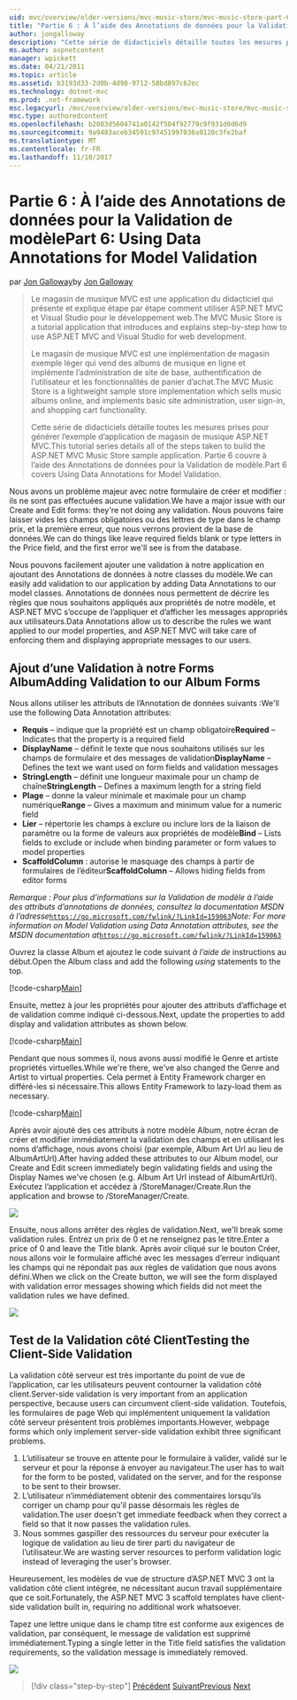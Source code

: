 ```yaml
---
uid: mvc/overview/older-versions/mvc-music-store/mvc-music-store-part-6
title: "Partie 6 : À l’aide des Annotations de données pour la Validation de modèle | Documents Microsoft"
author: jongalloway
description: "Cette série de didacticiels détaille toutes les mesures prises pour générer l’exemple d’application de magasin de musique ASP.NET MVC. Partie 6 traite à l’aide des Annotations de données pour le modèle V..."
ms.author: aspnetcontent
manager: wpickett
ms.date: 04/21/2011
ms.topic: article
ms.assetid: b3193d33-2d0b-4d98-9712-58bd897c62ec
ms.technology: dotnet-mvc
ms.prod: .net-framework
msc.legacyurl: /mvc/overview/older-versions/mvc-music-store/mvc-music-store-part-6
msc.type: authoredcontent
ms.openlocfilehash: b2083d5604741a0142f504f92779c9f931d0d6d9
ms.sourcegitcommit: 9a9483aceb34591c97451997036a9120c3fe2baf
ms.translationtype: MT
ms.contentlocale: fr-FR
ms.lasthandoff: 11/10/2017
---
```

<a name="part-6-using-data-annotations-for-model-validation"></a><span data-ttu-id="a24cb-104">Partie 6 : À l’aide des Annotations de données pour la Validation de modèle</span><span class="sxs-lookup"><span data-stu-id="a24cb-104">Part 6: Using Data Annotations for Model Validation</span></span>
====================
<span data-ttu-id="a24cb-105">par [Jon Galloway](https://github.com/jongalloway)</span><span class="sxs-lookup"><span data-stu-id="a24cb-105">by [Jon Galloway](https://github.com/jongalloway)</span></span>

> <span data-ttu-id="a24cb-106">Le magasin de musique MVC est une application du didacticiel qui présente et explique étape par étape comment utiliser ASP.NET MVC et Visual Studio pour le développement web.</span><span class="sxs-lookup"><span data-stu-id="a24cb-106">The MVC Music Store is a tutorial application that introduces and explains step-by-step how to use ASP.NET MVC and Visual Studio for web development.</span></span>  
>   
> <span data-ttu-id="a24cb-107">Le magasin de musique MVC est une implémentation de magasin exemple léger qui vend des albums de musique en ligne et implémente l’administration de site de base, authentification de l’utilisateur et les fonctionnalités de panier d’achat.</span><span class="sxs-lookup"><span data-stu-id="a24cb-107">The MVC Music Store is a lightweight sample store implementation which sells music albums online, and implements basic site administration, user sign-in, and shopping cart functionality.</span></span>  
>   
> <span data-ttu-id="a24cb-108">Cette série de didacticiels détaille toutes les mesures prises pour générer l’exemple d’application de magasin de musique ASP.NET MVC.</span><span class="sxs-lookup"><span data-stu-id="a24cb-108">This tutorial series details all of the steps taken to build the ASP.NET MVC Music Store sample application.</span></span> <span data-ttu-id="a24cb-109">Partie 6 couvre à l’aide des Annotations de données pour la Validation de modèle.</span><span class="sxs-lookup"><span data-stu-id="a24cb-109">Part 6 covers Using Data Annotations for Model Validation.</span></span>


<span data-ttu-id="a24cb-110">Nous avons un problème majeur avec notre formulaire de créer et modifier : ils ne sont pas effectuées aucune validation.</span><span class="sxs-lookup"><span data-stu-id="a24cb-110">We have a major issue with our Create and Edit forms: they're not doing any validation.</span></span> <span data-ttu-id="a24cb-111">Nous pouvons faire laisser vides les champs obligatoires ou des lettres de type dans le champ prix, et la première erreur, que nous verrons provient de la base de données.</span><span class="sxs-lookup"><span data-stu-id="a24cb-111">We can do things like leave required fields blank or type letters in the Price field, and the first error we'll see is from the database.</span></span>

<span data-ttu-id="a24cb-112">Nous pouvons facilement ajouter une validation à notre application en ajoutant des Annotations de données à notre classes du modèle.</span><span class="sxs-lookup"><span data-stu-id="a24cb-112">We can easily add validation to our application by adding Data Annotations to our model classes.</span></span> <span data-ttu-id="a24cb-113">Annotations de données nous permettent de décrire les règles que nous souhaitons appliqués aux propriétés de notre modèle, et ASP.NET MVC s’occupe de l’appliquer et d’afficher les messages appropriés aux utilisateurs.</span><span class="sxs-lookup"><span data-stu-id="a24cb-113">Data Annotations allow us to describe the rules we want applied to our model properties, and ASP.NET MVC will take care of enforcing them and displaying appropriate messages to our users.</span></span>

## <a name="adding-validation-to-our-album-forms"></a><span data-ttu-id="a24cb-114">Ajout d’une Validation à notre Forms Album</span><span class="sxs-lookup"><span data-stu-id="a24cb-114">Adding Validation to our Album Forms</span></span>

<span data-ttu-id="a24cb-115">Nous allons utiliser les attributs de l’Annotation de données suivants :</span><span class="sxs-lookup"><span data-stu-id="a24cb-115">We'll use the following Data Annotation attributes:</span></span>

- <span data-ttu-id="a24cb-116">**Requis** – indique que la propriété est un champ obligatoire</span><span class="sxs-lookup"><span data-stu-id="a24cb-116">**Required** – Indicates that the property is a required field</span></span>
- <span data-ttu-id="a24cb-117">**DisplayName** – définit le texte que nous souhaitons utilisés sur les champs de formulaire et des messages de validation</span><span class="sxs-lookup"><span data-stu-id="a24cb-117">**DisplayName** – Defines the text we want used on form fields and validation messages</span></span>
- <span data-ttu-id="a24cb-118">**StringLength** – définit une longueur maximale pour un champ de chaîne</span><span class="sxs-lookup"><span data-stu-id="a24cb-118">**StringLength** – Defines a maximum length for a string field</span></span>
- <span data-ttu-id="a24cb-119">**Plage** – donne la valeur minimale et maximale pour un champ numérique</span><span class="sxs-lookup"><span data-stu-id="a24cb-119">**Range** – Gives a maximum and minimum value for a numeric field</span></span>
- <span data-ttu-id="a24cb-120">**Lier** – répertorie les champs à exclure ou inclure lors de la liaison de paramètre ou la forme de valeurs aux propriétés de modèle</span><span class="sxs-lookup"><span data-stu-id="a24cb-120">**Bind** – Lists fields to exclude or include when binding parameter or form values to model properties</span></span>
- <span data-ttu-id="a24cb-121">**ScaffoldColumn** : autorise le masquage des champs à partir de formulaires de l’éditeur</span><span class="sxs-lookup"><span data-stu-id="a24cb-121">**ScaffoldColumn** – Allows hiding fields from editor forms</span></span>

<span data-ttu-id="a24cb-122">*Remarque : Pour plus d’informations sur la Validation de modèle à l’aide des attributs d’annotations de données, consultez la documentation MSDN à l’adresse*[`https://go.microsoft.com/fwlink/?LinkId=159063`](https://go.microsoft.com/fwlink/?LinkId=159063)</span><span class="sxs-lookup"><span data-stu-id="a24cb-122">*Note: For more information on Model Validation using Data Annotation attributes, see the MSDN documentation at*[`https://go.microsoft.com/fwlink/?LinkId=159063`](https://go.microsoft.com/fwlink/?LinkId=159063)</span></span>

<span data-ttu-id="a24cb-123">Ouvrez la classe Album et ajoutez le code suivant *à l’aide de* instructions au début.</span><span class="sxs-lookup"><span data-stu-id="a24cb-123">Open the Album class and add the following *using* statements to the top.</span></span>

[!code-csharp[Main](mvc-music-store-part-6/samples/sample1.cs)]

<span data-ttu-id="a24cb-124">Ensuite, mettez à jour les propriétés pour ajouter des attributs d’affichage et de validation comme indiqué ci-dessous.</span><span class="sxs-lookup"><span data-stu-id="a24cb-124">Next, update the properties to add display and validation attributes as shown below.</span></span>

[!code-csharp[Main](mvc-music-store-part-6/samples/sample2.cs)]

<span data-ttu-id="a24cb-125">Pendant que nous sommes il, nous avons aussi modifié le Genre et artiste propriétés virtuelles.</span><span class="sxs-lookup"><span data-stu-id="a24cb-125">While we're there, we've also changed the Genre and Artist to virtual properties.</span></span> <span data-ttu-id="a24cb-126">Cela permet à Entity Framework charger en différé-les si nécessaire.</span><span class="sxs-lookup"><span data-stu-id="a24cb-126">This allows Entity Framework to lazy-load them as necessary.</span></span>

[!code-csharp[Main](mvc-music-store-part-6/samples/sample3.cs)]

<span data-ttu-id="a24cb-127">Après avoir ajouté des ces attributs à notre modèle Album, notre écran de créer et modifier immédiatement la validation des champs et en utilisant les noms d’affichage, nous avons choisi (par exemple, Album Art Url au lieu de AlbumArtUrl).</span><span class="sxs-lookup"><span data-stu-id="a24cb-127">After having added these attributes to our Album model, our Create and Edit screen immediately begin validating fields and using the Display Names we've chosen (e.g. Album Art Url instead of AlbumArtUrl).</span></span> <span data-ttu-id="a24cb-128">Exécutez l’application et accédez à /StoreManager/Create.</span><span class="sxs-lookup"><span data-stu-id="a24cb-128">Run the application and browse to /StoreManager/Create.</span></span>

![](mvc-music-store-part-6/_static/image1.png)

<span data-ttu-id="a24cb-129">Ensuite, nous allons arrêter des règles de validation.</span><span class="sxs-lookup"><span data-stu-id="a24cb-129">Next, we'll break some validation rules.</span></span> <span data-ttu-id="a24cb-130">Entrez un prix de 0 et ne renseignez pas le titre.</span><span class="sxs-lookup"><span data-stu-id="a24cb-130">Enter a price of 0 and leave the Title blank.</span></span> <span data-ttu-id="a24cb-131">Après avoir cliqué sur le bouton Créer, nous allons voir le formulaire affiché avec les messages d’erreur indiquant les champs qui ne répondait pas aux règles de validation que nous avons défini.</span><span class="sxs-lookup"><span data-stu-id="a24cb-131">When we click on the Create button, we will see the form displayed with validation error messages showing which fields did not meet the validation rules we have defined.</span></span>

![](mvc-music-store-part-6/_static/image2.png)

## <a name="testing-the-client-side-validation"></a><span data-ttu-id="a24cb-132">Test de la Validation côté Client</span><span class="sxs-lookup"><span data-stu-id="a24cb-132">Testing the Client-Side Validation</span></span>

<span data-ttu-id="a24cb-133">La validation côté serveur est très importante du point de vue de l’application, car les utilisateurs peuvent contourner la validation côté client.</span><span class="sxs-lookup"><span data-stu-id="a24cb-133">Server-side validation is very important from an application perspective, because users can circumvent client-side validation.</span></span> <span data-ttu-id="a24cb-134">Toutefois, les formulaires de page Web qui implémentent uniquement la validation côté serveur présentent trois problèmes importants.</span><span class="sxs-lookup"><span data-stu-id="a24cb-134">However, webpage forms which only implement server-side validation exhibit three significant problems.</span></span>

1. <span data-ttu-id="a24cb-135">L’utilisateur se trouve en attente pour le formulaire à valider, validé sur le serveur et pour la réponse à envoyer au navigateur.</span><span class="sxs-lookup"><span data-stu-id="a24cb-135">The user has to wait for the form to be posted, validated on the server, and for the response to be sent to their browser.</span></span>
2. <span data-ttu-id="a24cb-136">L’utilisateur n’immédiatement obtenir des commentaires lorsqu’ils corriger un champ pour qu’il passe désormais les règles de validation.</span><span class="sxs-lookup"><span data-stu-id="a24cb-136">The user doesn't get immediate feedback when they correct a field so that it now passes the validation rules.</span></span>
3. <span data-ttu-id="a24cb-137">Nous sommes gaspiller des ressources du serveur pour exécuter la logique de validation au lieu de tirer parti du navigateur de l’utilisateur.</span><span class="sxs-lookup"><span data-stu-id="a24cb-137">We are wasting server resources to perform validation logic instead of leveraging the user's browser.</span></span>

<span data-ttu-id="a24cb-138">Heureusement, les modèles de vue de structure d’ASP.NET MVC 3 ont la validation côté client intégrée, ne nécessitant aucun travail supplémentaire que ce soit.</span><span class="sxs-lookup"><span data-stu-id="a24cb-138">Fortunately, the ASP.NET MVC 3 scaffold templates have client-side validation built in, requiring no additional work whatsoever.</span></span>

<span data-ttu-id="a24cb-139">Tapez une lettre unique dans le champ titre est conforme aux exigences de validation, par conséquent, le message de validation est supprimé immédiatement.</span><span class="sxs-lookup"><span data-stu-id="a24cb-139">Typing a single letter in the Title field satisfies the validation requirements, so the validation message is immediately removed.</span></span>

![](mvc-music-store-part-6/_static/image3.png)


>[!div class="step-by-step"]
<span data-ttu-id="a24cb-140">[Précédent](mvc-music-store-part-5.md)
[Suivant](mvc-music-store-part-7.md)</span><span class="sxs-lookup"><span data-stu-id="a24cb-140">[Previous](mvc-music-store-part-5.md)
[Next](mvc-music-store-part-7.md)</span></span>
